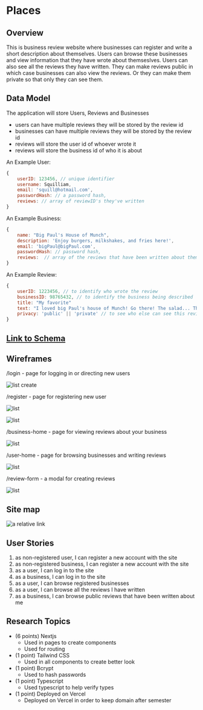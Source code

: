 # Places 

## Overview
This is business review website where businesses can register and write a short description about themselves. Users can browse these businesses and view information that they have wrote about themseslves. Users can also see all the reviews they have written. They can make reviews public in which case businesses can also view the reviews. Or they can make them private so that only they can see them. 

## Data Model

The application will store Users, Reviews and Businesses

* users can have multiple reviews they will be stored by the review id
* businesses can have multiple reviews they will be stored by the review id
* reviews will store the user id of whoever wrote it
* reviews will store the business id of who it is about


An Example User:

```javascript
{
    userID: 123456, // unique identifier
    username: Squilliam,
    email: 'squill@hotmail.com',
    passwordHash: // a password hash,
    reviews: // array of reviewID's they've written 
}
```
An Example Business:

```javascript
{
    name: "Big Paul's House of Munch",
    description: 'Enjoy burgers, milkshakes, and fries here!',
    email: 'bigPaul@bigPaul.com',
    passwordHash: // password hash,
    reviews:  // array of the reviews that have been written about them
}
```
An Example Review:

```javascript
{
    userID: 1223456, // to identify who wrote the review
    businessID: 98765432, // to identify the business being described
    title: "My favorite"
    text: "I loved big Paul's house of Munch! Go there! The salad... The service", // th actual review
    privacy: 'public' || 'private' // to see who else can see this review
}
```

## [Link to Schema](models/user.ts) 


## Wireframes


/login - page for logging in or directing new users

![list create](documentation/Login.png)

/register - page for registering new user

![list](documentation/Register.Bus.png)

![list](documentation/Register.User.png)

/business-home - page for viewing reviews about your business

![list](documentation/businessHome.png)

/user-home - page for browsing businesses and writing reviews

![list](documentation/User.home.png.png)

/review-form - a modal for creating reviews

![list](documentation/Review.Form.png)


## Site map

![a relative link](documentation/SiteMap.png)

## User Stories
1. as non-registered user, I can register a new account with the site
2. as non-registered business, I can register a new account with the site
3. as a user, I can log in to the site
4. as a business, I can log in to the site
5. as a user, I can browse registered businesses
6. as a user, I can browse all the reviews I have written
7. as a business, I can browse public reviews that have been written about me


## Research Topics

* (6 points) Nextjs
    * Used in pages to create components
    * Used for routing
* (1 point) Tailwind CSS
    * Used in all components to create better look
* (1 point) Bcrypt
    * Used to hash passwords
* (1 point) Typescript
    * Used typescript to help verify types
* (1 point) Deployed on Vercel
    * Deployed on Vercel in order to keep domain after semester
